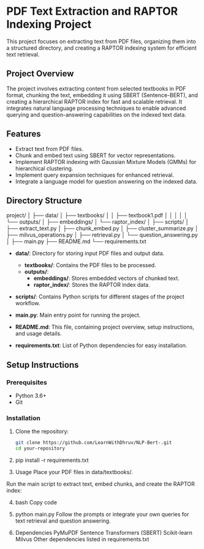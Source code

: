 # PDF Text Extraction and RAPTOR Indexing Project

This project focuses on extracting text from PDF files, organizing them into a structured directory, and creating a RAPTOR indexing system for efficient text retrieval.

## Project Overview

The project involves extracting content from selected textbooks in PDF format, chunking the text, embedding it using SBERT (Sentence-BERT), and creating a hierarchical RAPTOR index for fast and scalable retrieval. It integrates natural language processing techniques to enable advanced querying and question-answering capabilities on the indexed text data.

## Features

- Extract text from PDF files.
- Chunk and embed text using SBERT for vector representations.
- Implement RAPTOR indexing with Gaussian Mixture Models (GMMs) for hierarchical clustering.
- Implement query expansion techniques for enhanced retrieval.
- Integrate a language model for question answering on the indexed data.

## Directory Structure

project/
│
├── data/
│ ├── textbooks/
│ │ ├── textbook1.pdf
│ │
│ │ 
│ └── outputs/
│ ├── embeddings/
│ └── raptor_index/
│
├── scripts/
│ ├── extract_text.py
│ ├── chunk_embed.py
│ ├── cluster_summarize.py
│ ├── milvus_operations.py
│ ├── retrieval.py
│ └── question_answering.py
│
├── main.py
├── README.md
└── requirements.txt

- **data/**: Directory for storing input PDF files and output data.
  - **textbooks/**: Contains the PDF files to be processed.
  - **outputs/**:
    - **embeddings/**: Stores embedded vectors of chunked text.
    - **raptor_index/**: Stores the RAPTOR index data.

- **scripts/**: Contains Python scripts for different stages of the project workflow.
- **main.py**: Main entry point for running the project.
- **README.md**: This file, containing project overview, setup instructions, and usage details.
- **requirements.txt**: List of Python dependencies for easy installation.

## Setup Instructions

### Prerequisites

- Python 3.6+
- Git

### Installation

1. Clone the repository:

   ```bash
   git clone https://github.com/LearnWithDhruv/NLP-Bert-.git
   cd your-repository
   
2. pip install -r requirements.txt
3. Usage
Place your PDF files in data/textbooks/.

Run the main script to extract text, embed chunks, and create the RAPTOR index:

4. bash
Copy code
5. python main.py
Follow the prompts or integrate your own queries for text retrieval and question answering.

6. Dependencies
PyMuPDF
Sentence Transformers (SBERT)
Scikit-learn
Milvus
Other dependencies listed in requirements.txt
